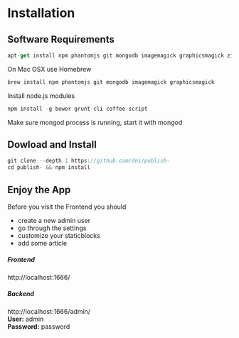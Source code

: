 # Installation

## Software Requirements

```js
apt-get install npm phantomjs git mongodb imagemagick graphicsmagick zip
```
On Mac OSX use Homebrew
```js
brew install npm phantomjs git mongodb imagemagick graphicsmagick
```
Install node.js modules
```js
npm install -g bower grunt-cli coffee-script
```
Make sure mongod process is running, start it with mongod

## Dowload and Install
```js
git clone --depth 1 https://github.com/dni/publish-
cd publish- && npm install
```


## Enjoy the App

Before you visit the Frontend you should

* create a new admin user
* go through the settings
* customize your staticblocks
* add some article

##### Frontend

http://localhost:1666/

##### Backend

http://localhost:1666/admin/ <br>
**User:** admin <br>
**Password:** password
